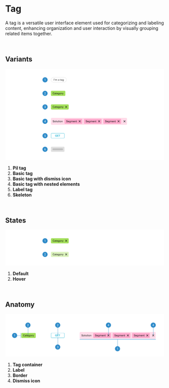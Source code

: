 # Tag

A tag is a versatile user interface element used for categorizing and labeling content, enhancing organization and user interaction by visually grouping related items together.

</br>

## Variants

<img src="../../assets/images/components/tag-variants.jpg" alt="tag-variants" width="752"/>

1. <b>Pil tag</b>
2. <b>Basic tag</b>
3. <b>Basic tag with dismiss icon</b>
4. <b>Basic tag with nested elements</b>
5. <b>Label tag</b>
6. <b>Skeleton</b>

</br>

## States

<img src="../../assets/images/components/tag-states.jpg" alt="tag-states" width="752"/>

1. <b>Default</b>
2. <b>Hover</b>

</br>

## Anatomy

<img src="../../assets/images/components/tag-anatomy.jpg" alt="tag-anatomy" width="752"/>

1. <b>Tag container</b>
2. <b>Label</b>
3. <b>Border</b>
4. <b>Dismiss icon</b>
